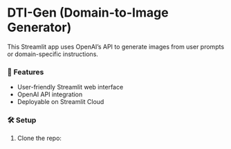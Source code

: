 # DTI-Gen (Domain-to-Image Generator)

This Streamlit app uses OpenAI’s API to generate images from user prompts or domain-specific instructions.

### 🚀 Features
- User-friendly Streamlit web interface
- OpenAI API integration
- Deployable on Streamlit Cloud

### 🛠 Setup
1. Clone the repo:
